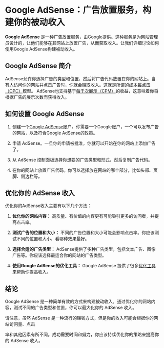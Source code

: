 # Google AdSense：广告放置服务，构建你的被动收入

**Google AdSense** 是一种广告放置服务，由Google提供。这种服务是为网站管理员设计的，让他们能够在其网站上放置广告，从而获取收入。让我们详细讨论如何使用Google AdSense构建被动收入。

## Google AdSense 简介

AdSense允许你选择广告的类型和位置，然后将广告代码放置在你的网站上。当有人访问你的网站并点击广告时，你就会赚取收入。这就是所谓的[成本每点击（CPC）](https://en.wikipedia.org/wiki/Pay-per-click)模型。 AdSense也支持基于[每千次展示（CPM）](https://en.wikipedia.org/wiki/Cost_per_mille)的收益，这意味着你将根据广告的展示次数而获得收入。

## 如何设置 Google AdSense

1. 创建一个[Google AdSense](https://www.google.com/adsense/start/)账户。你需要一个Google账户，一个可以发布广告的网站，以及符合Google AdSense的政策。

2. 申请 AdSense。一旦你的申请被批准，你就可以开始在你的网站上添加广告了。

3. 从 AdSense 控制面板选择你想要的广告类型和形式，然后复制广告代码。

4. 在你的网站上放置广告代码。你可以选择放在网站的哪个部分，比如头部、页脚、侧边栏等。

## 优化你的 AdSense 收入

优化你的AdSense收入主要有以下几个方法：

1. **优化你的网站内容：** 高质量、有价值的内容更有可能吸引更多的访问者，并提高点击率。

2. **测试广告的位置和大小：** 不同的广告位置和大小可能会影响点击率。你应该测试不同的位置和大小，看哪种效果最好。

3. **选择合适的广告类型：** AdSense提供了多种广告类型，包括文本广告、图像广告等。你应该选择最适合你的网站的广告类型。

4. **使用Google AdSense的优化工具：** Google AdSense 提供了很多[优化工具](https://support.google.com/adsense/answer/9183363)来帮助你提高收入。

## 结论

Google AdSense 是一种简单有效的方式来构建被动收入。通过优化你的网站内容，测试不同的广告类型和位置，你可以最大化你的 AdSense 收入。

请注意，虽然 AdSense 是一种流行的赚钱方式，但是你的收入可能会根据你的网站访问量、点击

率和其他因素有所不同。成功需要时间和努力，你应该持续优化你的策略来提高你的 AdSense 收入。

